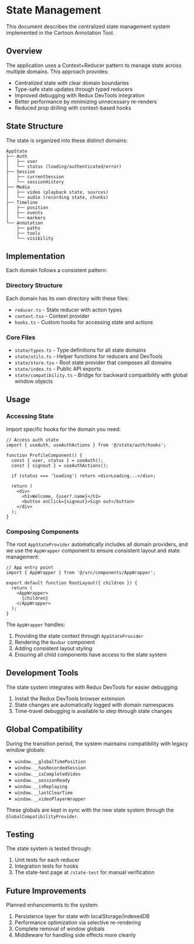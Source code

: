 # State Management

This document describes the centralized state management system implemented in the Cartoon Annotation Tool.

## Overview

The application uses a Context+Reducer pattern to manage state across multiple domains. This approach provides:

- Centralized state with clear domain boundaries
- Type-safe state updates through typed reducers
- Improved debugging with Redux DevTools integration
- Better performance by minimizing unnecessary re-renders
- Reduced prop drilling with context-based hooks

## State Structure

The state is organized into these distinct domains:

```
AppState
├── Auth
│   ├── user
│   └── status (loading/authenticated/error)
├── Session
│   ├── currentSession
│   └── sessionHistory
├── Media
│   ├── video (playback state, sources)
│   └── audio (recording state, chunks)
├── Timeline
│   ├── position
│   ├── events
│   └── markers
└── Annotation
    ├── paths
    ├── tools
    └── visibility
```

## Implementation

Each domain follows a consistent pattern:

### Directory Structure

Each domain has its own directory with these files:
- `reducer.ts` - State reducer with action types
- `context.tsx` - Context provider
- `hooks.ts` - Custom hooks for accessing state and actions

### Core Files

- `state/types.ts` - Type definitions for all state domains
- `state/utils.ts` - Helper functions for reducers and DevTools
- `state/store.tsx` - Root state provider that composes all domains
- `state/index.ts` - Public API exports
- `state/compatibility.ts` - Bridge for backward compatibility with global window objects

## Usage

### Accessing State

Import specific hooks for the domain you need:

```tsx
// Access auth state
import { useAuth, useAuthActions } from '@/state/auth/hooks';

function ProfileComponent() {
  const { user, status } = useAuth();
  const { signout } = useAuthActions();
  
  if (status === 'loading') return <div>Loading...</div>;
  
  return (
    <div>
      <h1>Welcome, {user?.name}</h1>
      <button onClick={signout}>Sign out</button>
    </div>
  );
}
```

### Composing Components

The root `AppStateProvider` automatically includes all domain providers, and we use the `AppWrapper` component to ensure consistent layout and state management:

```tsx
// App entry point
import { AppWrapper } from '@/src/components/AppWrapper';

export default function RootLayout({ children }) {
  return (
    <AppWrapper>
      {children}
    </AppWrapper>
  );
}
```

The `AppWrapper` handles:
1. Providing the state context through `AppStateProvider`
2. Rendering the `Navbar` component
3. Adding consistent layout styling
4. Ensuring all child components have access to the state system

## Development Tools

The state system integrates with Redux DevTools for easier debugging:

1. Install the Redux DevTools browser extension
2. State changes are automatically logged with domain namespaces
3. Time-travel debugging is available to step through state changes

## Global Compatibility

During the transition period, the system maintains compatibility with legacy window globals:

- `window.__globalTimePosition`
- `window.__hasRecordedSession`
- `window.__isCompletedVideo`
- `window.__sessionReady`
- `window.__isReplaying`
- `window.__lastClearTime`
- `window.__videoPlayerWrapper`

These globals are kept in sync with the new state system through the `GlobalCompatibilityProvider`.

## Testing

The state system is tested through:

1. Unit tests for each reducer
2. Integration tests for hooks
3. The state-test page at `/state-test` for manual verification

## Future Improvements

Planned enhancements to the system:

1. Persistence layer for state with localStorage/IndexedDB
2. Performance optimization via selective re-rendering
3. Complete removal of window globals
4. Middleware for handling side effects more cleanly